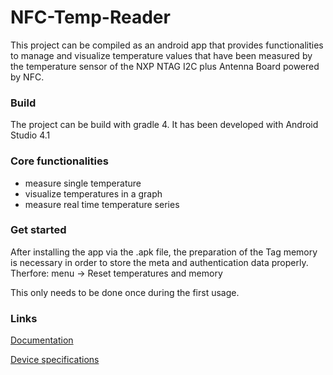 # NFC-Temp-Reader
This project can be compiled as an android app that provides functionalities to manage and visualize temperature values that have been measured by the temperature sensor of the NXP NTAG I2C plus Antenna Board powered by NFC.

### Build
The project can be build with gradle 4. It has been developed with Android Studio 4.1 

### Core functionalities
* measure single temperature
* visualize temperatures in a graph
* measure real time temperature series

### Get started
After installing the app via the .apk file, the preparation of the Tag memory is necessary in order to store the meta and authentication data properly. 
Therfore: menu -> Reset temperatures and memory

This only needs to be done once during the first usage.

### Links
[Documentation](https://github.com/morpfl/ferit-nfc-nxp/blob/master/doc/asciidoc/doc.adoc)

[Device specifications](https://www.nxp.com/products/rfid-nfc/nfc-hf/nfc-tags-for-electronics/ntag-ic-iplus-i-nfc-forum-type-2-tag-with-ic-interface:NTAG_I2C)



